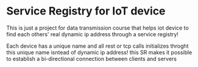 # Service Registry for IoT device

This is just a project for data transmission course that helps iot device to find each others' real dynamic ip address through a service registry!

Each device has a unique name and all rest or tcp calls initializes throght this unique name isntead of dynamic ip address! this SR makes it possible to establish a bi-directional connection between clients and servers
